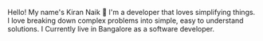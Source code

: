 
Hello! My name's Kiran Naik 👋
I'm a developer that loves simplifying things. I love breaking down complex problems into simple, easy to understand solutions. 
I Currently live in Bangalore as a software developer.
